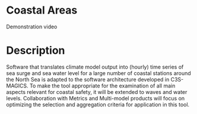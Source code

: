 # Coastal Areas

Demonstration video

# Description
Software that translates climate model output into (hourly) time series of sea surge and sea water level for a large number of coastal stations around the North Sea is adapted to the software architecture developed in C3S-MAGICS. 
To make the tool appropriate for the examination of all main aspects relevant for coastal safety, it will be extended to waves and water levels. Collaboration with Metrics and Multi-model products will focus on optimizing the selection and aggregation criteria for application in this tool.
